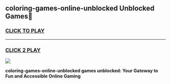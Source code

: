 
## coloring-games-online-unblocked Unblocked Games👋
<h3>
<a href="https://news.freeplayer.one?title=coloring-games-online-unblocked&ref=16F">CLICK TO PLAY</a></h3>
<hr>

<h3>
<a href="https://news.freeplayer.one?title=coloring-games-online-unblocked&ref=16F">CLICK 2 PLAY</a>
  
</h3>

<a href="https://news.freeplayer.one?title=coloring-games-online-unblocked&ref=16F/"><img src="https://clearcache.store/games.png"></a>


**coloring-games-online-unblocked games unblocked: Your Gateway to Fun and Accessible Online Gaming**
